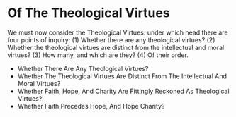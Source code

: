 # Of The Theological Virtues

We must now consider the Theological Virtues: under which head there are four points of inquiry:
(1) Whether there are any theological virtues?
(2) Whether the theological virtues are distinct from the intellectual and moral virtues?
(3) How many, and which are they?
(4) Of their order.

* Whether There Are Any Theological Virtues?
* Whether The Theological Virtues Are Distinct From The Intellectual And Moral Virtues?
* Whether Faith, Hope, And Charity Are Fittingly Reckoned As Theological Virtues?
* Whether Faith Precedes Hope, And Hope Charity?
